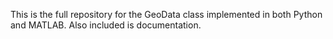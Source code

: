 This is the full repository for the GeoData class implemented in both Python and MATLAB. Also included is documentation.
